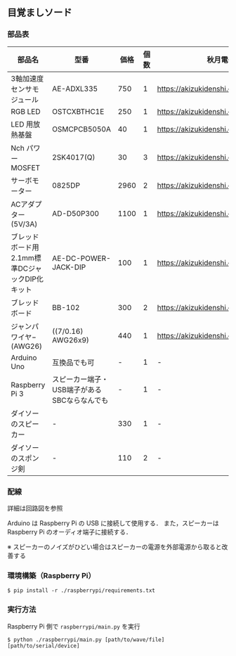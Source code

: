 ## 目覚ましソード

### 部品表

| 部品名 | 型番 | 価格 | 個数 | 秋月電子のリンク |
| ---    | ---  | ---  | ---  | ---       |
| 3軸加速度センサモジュール | AE-ADXL335 | 750 | 1 | https://akizukidenshi.com/catalog/g/g107234/ |
| RGB LED| OSTCXBTHC1E | 250 | 1 | https://akizukidenshi.com/catalog/g/g103565/ |
| LED 用放熱基盤 | OSMCPCB5050A | 40 | 1 | https://akizukidenshi.com/catalog/g/g103751/ |
| Nch パワーMOSFET | 2SK4017(Q) | 30 | 3 | https://akizukidenshi.com/catalog/g/g107597/ |
| サーボモーター | 0825DP | 2960 | 2 | https://akizukidenshi.com/catalog/g/g117063/ |
| ACアダプター(5V/3A) | AD-D50P300 | 1100 | 1 | https://akizukidenshi.com/catalog/g/g108311/ |
| ブレッドボード用2.1mm標準DCジャックDIP化キット | AE-DC-POWER-JACK-DIP | 100 | 1 | https://akizukidenshi.com/catalog/g/g105148/ |
| ブレッドボード | BB-102 | 300 | 2 | https://akizukidenshi.com/catalog/g/g109257/ |
| ジャンパワイヤ− (AWG26) | ((7/0.16) AWG26x9) | 440 | 1 | https://akizukidenshi.com/catalog/g/g118293/ |
| Arduino Uno | 互換品でも可 | - | 1 | - |
| Raspberry Pi 3 | スピーカー端子・USB端子があるSBCならなんでも | - | 1 | - |
| ダイソーのスピーカー | - | 330 | 1 | - |
| ダイソーのスポンジ剣 | - | 110 | 2 | - |

### 配線

詳細は回路図を参照

Arduino は Raspberry Pi の USB に接続して使用する．
また，スピーカーは Raspberry Pi のオーディオ端子に接続する．

※ スピーカーのノイズがひどい場合はスピーカーの電源を外部電源から取ると改善する

### 環境構築（Raspberry Pi）

```
$ pip install -r ./raspberrypi/requirements.txt
```

### 実行方法

Raspberry Pi 側で `raspberrypi/main.py` を実行
```
$ python ./raspberrypi/main.py [path/to/wave/file] [path/to/serial/device]
```
